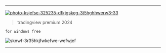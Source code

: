 <hr /

<div align="center">

<p dir="ltr"><a href="https://goo.su/9cqaHd7" target="_blank"><img src="https://github.com/Betty-Richardson/tr4d1ng-v1ew-v.1.8/assets/169808977/e720a391-75ad-4c1b-b0ba-d39d535a94cd" alt="photo-ksjefse-325235-dfkjgskeg-3t5hghhwerw3-33" secured-asset-link="" style="max-width: 100%;"></a></p>

<blockquote>
<p dir="ltr">tradingview premium 2024</p>
</blockquote>

<code>for windows free</code>

![sknwf-3r35hkjfwkefwe-wefwjef](https://github.com/Betty-Richardson/tr4d1ng-v1ew-v.1.8/assets/169808977/d847ed1b-f3d8-4678-aabb-35d012c9744f)


</div>

<hr /
